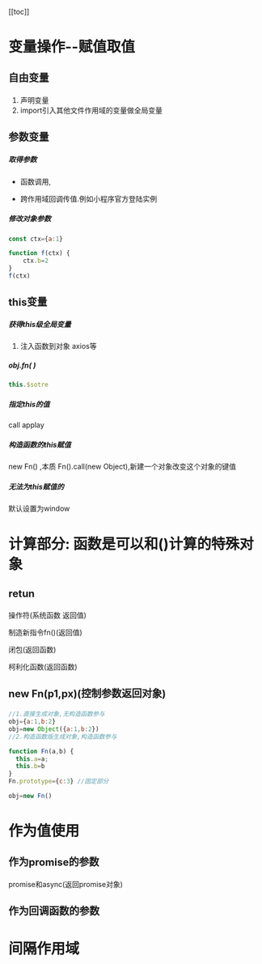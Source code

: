 [[toc]]

<style>h3{font-size:20px}</style>
# 变量操作--赋值取值

###  自由变量

 1. 声明变量
 2. import引入其他文件作用域的变量做全局变量


###  参数变量

##### 取得参数

* 函数调用,

* 跨作用域回调传值.例如小程序官方登陆实例

##### 修改对象参数

```javascript
const ctx={a:1}

function f(ctx) {
    ctx.b=2
}
f(ctx)


```

### this变量

##### 获得this级全局变量

1. 注入函数到对象  axios等

##### obj.fn(  )

```javascript
this.$sotre
```

##### 指定this的值

call applay

##### 构造函数的this赋值

new Fn() ,本质 Fn().call(new Object),新建一个对象改变这个对象的键值

##### 无法为this赋值的

默认设置为window






# 计算部分:  函数是可以和()计算的特殊对象

###  retun 

操作符(系统函数 返回值)

制造新指令fn()(返回值) 

闭包(返回函数)

柯利化函数(返回函数)




### new Fn(p1,px)(控制参数返回对象)

```javascript
//1.直接生成对象,无构造函数参与
obj={a:1,b:2}
obj=new Object({a:1,b:2})
//2.构造函数版生成对象,构造函数参与

function Fn(a,b) {
  this.a=a;
  this.b=b
}
Fn.prototype={c:3} //固定部分

obj=new Fn()
```


# 作为值使用

### 作为promise的参数
 promise和async(返回promise对象)

### 作为回调函数的参数


# 间隔作用域






